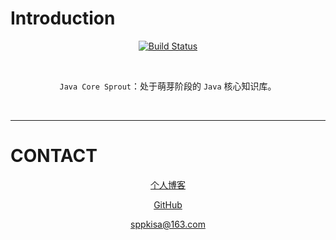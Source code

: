 # Introduction

<div align="center">  


[![Build Status](https://travis-ci.org/crossoverJie/JCSprout.svg?branch=master)](https://github.com/sppkisa/siyue)


<br>


`Java Core Sprout`：处于萌芽阶段的 `Java` 核心知识库。

<br/>

</div>


----------


# CONTACT

<div align="center">

[个人博客](https://www.cnblogs.com/pp2018)

[GitHub](https://github.com/sppkisa "github")

[sppkisa@163.com](mailto:sppkisa@163.com)


</div>




